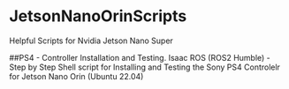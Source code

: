 # JetsonNanoOrinScripts
Helpful Scripts for Nvidia Jetson Nano Super

##PS4 - Controller Installation and Testing.
Isaac ROS (ROS2 Humble) - Step by Step Shell script for Installing and Testing the Sony PS4 Controlelr for Jetson Nano Orin (Ubuntu 22.04)
